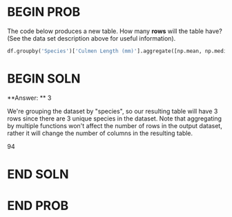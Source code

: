# BEGIN PROB

The code below produces a new table. How many **rows** will the table have? (See the data set description above for useful information).

```py
df.groupby('Species')['Culmen Length (mm)'].aggregate([np.mean, np.median])
```
# BEGIN SOLN
**Answer: ** 3

We're grouping the dataset by "species", so our resulting table will have 3 rows since there are 3 unique species in the dataset. Note that aggregating by multiple functions won't affect the number of rows in the output dataset, rather it will change the number of columns in the resulting table.

<average>94</average>

# END SOLN

# END PROB
